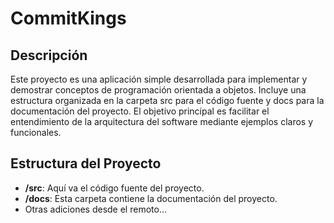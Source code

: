 # CommitKings

## Descripción
Este proyecto es una aplicación simple desarrollada para implementar y demostrar conceptos de programación orientada a objetos. Incluye una estructura organizada en la carpeta src para el código fuente y docs para la documentación del proyecto. El objetivo principal es facilitar el entendimiento de la arquitectura del software mediante ejemplos claros y funcionales.

## Estructura del Proyecto
- **/src**: Aquí va el código fuente del proyecto.
- **/docs**: Esta carpeta contiene la documentación del proyecto.
- Otras adiciones desde el remoto...
